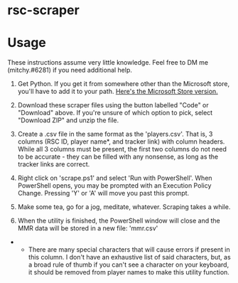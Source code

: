 # rsc-scraper

# Usage

These instructions assume very little knowledge. Feel free to DM me (mitchy.#6281) if you need additional help.

1. Get Python. If you get it from somewhere other than the Microsoft store, you'll have to add it to your path. [Here's the Microsoft Store version.](https://www.microsoft.com/store/productId/9NJ46SX7X90P)

2. Download these scraper files using the button labelled "Code" or "Download" above. If you're unsure of which option to pick, select "Download ZIP" and unzip the file.

3. Create a .csv file in the same format as the 'players.csv'. That is, 3 columns (RSC ID, player name*, and tracker link) with column headers. While all 3 columns must be present, the first two columns do not need to be accurate - they can be filled with any nonsense, as long as the tracker links are correct.

4. Right click on 'scrape.ps1' and select 'Run with PowerShell'. When PowerShell opens, you may be prompted with an Execution Policy Change. Pressing 'Y' or 'A' will move you past this prompt.

5. Make some tea, go for a jog, meditate, whatever. Scraping takes a while.

6. When the utility is finished, the PowerShell window will close and the MMR data will be stored in a new file: 'mmr.csv'

* - There are many special characters that will cause errors if present in this column. I don't have an exhaustive list of said characters, but, as a broad rule of thumb if you can't see a character on your keyboard, it should be removed from player names to make this utility function. 
